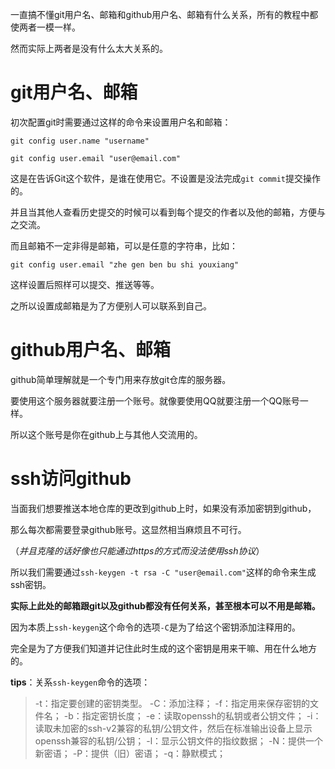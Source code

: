 一直搞不懂git用户名、邮箱和github用户名、邮箱有什么关系，所有的教程中都使两者一模一样。

然而实际上两者是没有什么太大关系的。

# git用户名、邮箱

初次配置git时需要通过这样的命令来设置用户名和邮箱：

`git config user.name "username"`

`git config user.email "user@email.com"`

这是在告诉Git这个软件，是谁在使用它。不设置是没法完成`git commit`提交操作的。

并且当其他人查看历史提交的时候可以看到每个提交的作者以及他的邮箱，方便与之交流。

而且邮箱不一定非得是邮箱，可以是任意的字符串，比如：

`git config user.email "zhe gen ben bu shi youxiang"`

这样设置后照样可以提交、推送等等。

之所以设置成邮箱是为了方便别人可以联系到自己。

# github用户名、邮箱

github简单理解就是一个专门用来存放git仓库的服务器。

要使用这个服务器就要注册一个账号。就像要使用QQ就要注册一个QQ账号一样。

所以这个账号是你在github上与其他人交流用的。

# ssh访问github

当面我们想要推送本地仓库的更改到github上时，如果没有添加密钥到github，

那么每次都需要登录github账号。这显然相当麻烦且不可行。

（*并且克隆的话好像也只能通过https的方式而没法使用ssh协议*）

所以我们需要通过`ssh-keygen -t rsa -C "user@email.com"`这样的命令来生成ssh密钥。

**实际上此处的邮箱跟git以及github都没有任何关系，甚至根本可以不用是邮箱。**

因为本质上`ssh-keygen`这个命令的选项`-C`是为了给这个密钥添加注释用的。

完全是为了方便我们知道并记住此时生成的这个密钥是用来干嘛、用在什么地方的。



**tips**：关系`ssh-keygen`命令的选项：

> -t：指定要创建的密钥类型。
> -C：添加注释；
> -f：指定用来保存密钥的文件名；
> -b：指定密钥长度；
-e：读取openssh的私钥或者公钥文件；
-i：读取未加密的ssh-v2兼容的私钥/公钥文件，然后在标准输出设备上显示openssh兼容的私钥/公钥；
-l：显示公钥文件的指纹数据；
-N：提供一个新密语；
-P：提供（旧）密语；
-q：静默模式；


